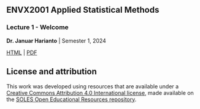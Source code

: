 ## ENVX2001 Applied Statistical Methods
### Lecture 1 - Welcome 

**Dr. Januar Harianto** | Semester 1, 2024

[HTML]() | [PDF]()

## License and attribution

This work was developed using resources that are available under a [Creative Commons Attribution 4.0 International license][cc-by], made available on the [SOLES Open Educational Resources repository][soles-oer].

[cc-by]: http://creativecommons.org/licenses/by/4.0/
[soles-oer]: https://github.com/usyd-soles-edu
